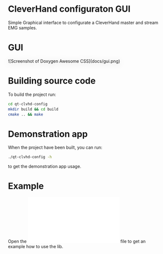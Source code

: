 # CleverHand configuraton GUI
Simple Graphical interface to configurate a CleverHand master and stream EMG samples. 

# GUI
<div style="filter: drop-shadow(0px 3px 10px rgba(0,0,0,0.22)); max-width: 500px">
![Screenshot of Doxygen Awesome CSS](docs/gui.png)
</div>

# Building source code
To build the project run:
```bash
cd qt-clvhd-config
mkdir build && cd build
cmake .. && make
```

# Demonstration app
When the project have been built, you can run:
```bash
./qt-clvhd-config -h
```
to get the demonstration app usage.

# Example
Open the ![main.cpp](src/main.cpp) file to get an example how to use the lib.
